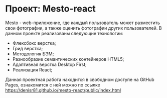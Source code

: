 # Проект: Mesto-react

Mesto - web-приложение, где каждый пользователь может разместить свои фотографии, а также оценить фотографии других пользователей.
В данном проекте реализованы следующие технологии:

- Флексбокс верстка;
- Грид верстка;
- Методология БЭМ;
- Разнообразие семантических контейнеров HTML5;
- Адаптивная верстка Desktop First;
- Реализация React;

Данная проектная работа находится в свободном доступе на GitHub Pages, ознакомится с ней можно по ссылке https://denisr81.github.io/mesto-react/public/index.html
